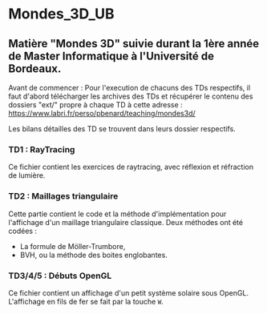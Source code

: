 # Mondes_3D_UB

## Matière "Mondes 3D" suivie durant la 1ère année de Master Informatique à l'Université de Bordeaux.

Avant de commencer : Pour l'execution de chacuns des TDs respectifs, il faut d'abord télécharger les archives des TDs et récupérer le contenu des dossiers "ext/" propre à chaque TD à cette adresse : https://www.labri.fr/perso/pbenard/teaching/mondes3d/

Les bilans détailles des TD se trouvent dans leurs dossier respectifs.

### TD1 : RayTracing

Ce fichier contient les exercices de raytracing, avec réflexion et réfraction de lumière.

### TD2 : Maillages triangulaire

Cette partie contient le code et la méthode d'implémentation pour l'affichage d'un maillage triangulaire classique. Deux méthodes ont été codées : 

- La formule de Möller-Trumbore,
- BVH, ou la méthode des boites englobantes.

### TD3/4/5 : Débuts OpenGL

Ce fichier contient un affichage d'un petit système solaire sous OpenGL. L'affichage en fils de fer se fait par la touche `W`.